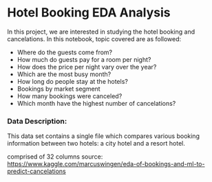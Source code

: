 # Hotel Booking EDA Analysis
In this project, we are interested in studying the hotel booking and cancelations.
In this notebook, topic covered are as followed:
- Where do the guests come from?
- How much do guests pay for a room per night?
- How does the price per night vary over the year?
- Which are the most busy month?
- How long do people stay at the hotels?
- Bookings by market segment
- How many bookings were canceled?
- Which month have the highest number of cancelations?

### Data Description:
This data set contains a single file which compares various booking information between two hotels: a city hotel and a resort hotel.

comprised of 32 columns
source: https://www.kaggle.com/marcuswingen/eda-of-bookings-and-ml-to-predict-cancelations

